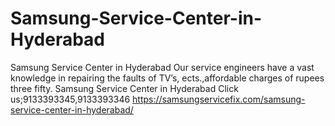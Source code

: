 # Samsung-Service-Center-in-Hyderabad
Samsung Service Center in Hyderabad Our service engineers have a vast knowledge in repairing the faults of TV’s, ects.,affordable charges of rupees three fifty. Samsung Service Center in Hyderabad Click us;9133393345,9133393346      https://samsungservicefix.com/samsung-service-center-in-hyderabad/
